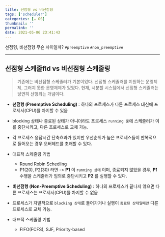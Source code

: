 ```yaml
---
title: 선점형 vs 비선점형
tags: ['scheduler']
categories: [☁️ OS]
thumbnail: ''
permalink: ''
date: 2021-05-06 23:41:43
---
```


선점형, 비선점형 무슨 차이일까?
`#preemptive` `#non_preemptive`
<!-- excerpt -->
<!-- toc -->

---

## 선점형 스케줄fld vs 비선점형 스케줄링

> 기존에는 비선점형 스케줄러가 기본이었다. 선점형 스케줄러를 지원하는 운영체제, 그러지 못한 운영체제가 있었다.
현재, 시분할 시스템에서 선점형 스케줄러는 당연히 선행되는 개념이다.

- **선점형 (Preemptive Scheduling)**
: 하나의 프로세스가 다른 프로세스 대신에 프로세서(CPU)를 차지할 수 있음
 - blocking 상태나 종료된 상태가 아니더라도 프로세스 `running 중`에 스케줄러가 이를 중단시키고, 다른 프로세스로 교체 가능.
 - 각 프로세스 응답시간 단축효과가 있지만 우선순위가 높은 프로세스들이 반복적으로 들어오는 경우 오버헤드를 초래할 수 있다.
 - 대표적 스케줄링 기법 
   - Round Robin Schedling
   - P1(20), P2(30) 라면 -> **P1** 이 `running 상태` 이며, 종료되지 않았을 경우, **P1** 수행을 스케줄러가 임의로 중단시키고 **P2** 를 실행할 수 있다.
 
- **비선점형 (Non-Preemptive Scheduling)**
: 하나의 프로세스가 끝나지 않으면 다른 프로세스는 프로세서(CPU)를 차지할 수 없음
 - 프로세스가 자발적으로 `blocking 상태`로 들어가거나 실행이 `종료된 상태일때만` 다른 프로세스로 교체 가능.
 - 대표적 스케줄링 기법 
   - FIFO(FCFS), SJF, Priority-based